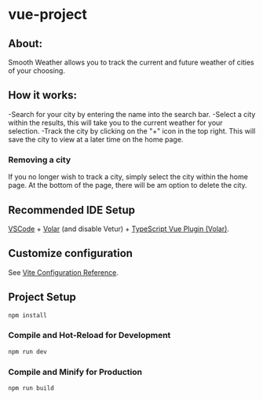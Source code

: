 # vue-project

## About:
Smooth Weather allows you to track the current and future weather of cities of your choosing.

## How it works:
-Search for your city by entering the name into the search bar.
-Select a city within the results, this will take you to the current weather for your selection.
-Track the city by clicking on the "+" icon in the top right. This will save the city to view at a later time on the home page. 

### Removing a city

If you no longer wish to track a city, simply select the city within the home page. At the bottom of the page, there will be am option to delete the city. 

## Recommended IDE Setup

[VSCode](https://code.visualstudio.com/) + [Volar](https://marketplace.visualstudio.com/items?itemName=Vue.volar) (and disable Vetur) + [TypeScript Vue Plugin (Volar)](https://marketplace.visualstudio.com/items?itemName=Vue.vscode-typescript-vue-plugin).

## Customize configuration

See [Vite Configuration Reference](https://vitejs.dev/config/).

## Project Setup

```sh
npm install
```

### Compile and Hot-Reload for Development

```sh
npm run dev
```

### Compile and Minify for Production

```sh
npm run build
```
